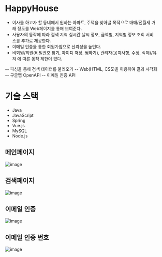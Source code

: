 # HappyHouse
- 이사를 하고자 할 동네에서 원하는 아파트, 주택을 찾아낼 목적으로 매매/전월세 거래 정도를 Web페이지를 통해 보여준다.
- 사용자의 동작에 따라 검색 지역 실시간 날씨 정보, 금액별, 지역별 정보 조회 서비스를 추가로 제공한다.
- 이메일 인증을 통한 회원가입으로 신뢰성을 높인다.
- 비회원/회원(비밀번호 찾기, 아이디 저장, 찜하기), 관리자(공지사항, 수정, 삭제)/유저 에 따른 동작 제한이 있다.

-- 파싱을 통해 검색 데이터를 불러오기
-- Web(HTML, CSS)을 이용하여 결과 시각화
-- 구글맵 OpenAPI
-- 이메일 인증 API

# 기술 스택
- Java
- JavaScript
- Spring
- Vue.js
- MySQL
- Node.js

## 메인페이지
![image](https://user-images.githubusercontent.com/74764862/118619955-034fbc00-b800-11eb-9148-8ecf832775ec.png)

## 검색페이지
![image](https://user-images.githubusercontent.com/74764862/118620072-22e6e480-b800-11eb-951a-bdf9865b6e74.png)

## 이메일 인증
![image](https://user-images.githubusercontent.com/74764862/118620114-2aa68900-b800-11eb-8d3b-b1cace9769e9.png)

## 이메일 인증 번호
![image](https://user-images.githubusercontent.com/74764862/118620143-32662d80-b800-11eb-9b88-0a7daba55cb0.png)
